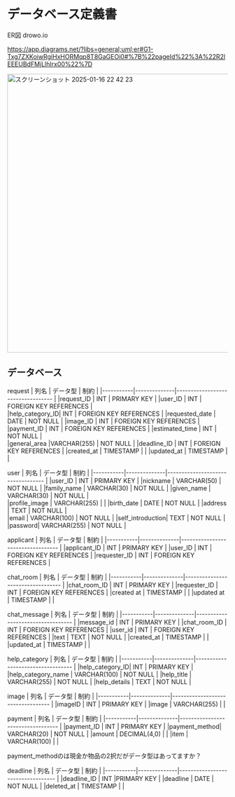 # データベース定義書

ER図
drowo.io

https://app.diagrams.net/?libs=general;uml;er#G1-Txg7ZXKoiwRgiHxHORMqp8T8GaGEOi0#%7B%22pageId%22%3A%22R2lEEEUBdFMjLlhIrx00%22%7D

<img width="636" alt="スクリーンショット 2025-01-16 22 42 23" src="https://github.com/user-attachments/assets/412f2ffd-f960-4177-bf03-9d8a84ee8f77" />


## データベース


request
| 列名       | データ型      | 制約                                 |
|-----------|--------------|----------------------------------   |
|request_ID |      INT        |        PRIMARY KEY               |
|user_ID    |       INT       |        FOREIGN KEY REFERENCES    |   
|help_category_ID|    INT      |     FOREIGN KEY REFERENCES      |
|requested_date | DATE      |          NOT NULL                  |
|image_ID       |  INT          |     FOREIGN KEY REFERENCES     |
|payment_ID   |  INT              | FOREIGN KEY REFERENCES       |
|estimated_time |  INT            |       NOT NULL               |  
|general_area |VARCHAR(255)        |      NOT NULL               |
|deadline_ID |   INT           |        FOREIGN KEY REFERENCES   |
|created_at | TIMESTAMP     |                                    |
|updated_at | TIMESTAMP     |                                    |


user
| 列名       | データ型      | 制約                               |
|-----------|--------------|---------------------------------- |
|user_ID      |    INT          |  PRIMARY KEY                               |
|nickname     |     VARCHAR(50)          |        NOT NULL                           |
|family_name  |    VARCHAR(30)           |        NOT NULL                           |
|given_name    |   VARCHAR(30)            |       NOT NULL                           |        
|profile_image |   VARCHAR(255)             |                                |
|birth_date    |   DATE             |         NOT NULL                               |
|address       |     TEXT           |         NOT NULL                               |  
|email          |     VARCHAR(100)          |    NOT NULL                            |
|self_introduction|    TEXT         |        NOT NULL                                |
|password|       VARCHAR(255)                |     NOT NULL                          |


applicant
| 列名       | データ型      | 制約                               |
|-----------|--------------|---------------------------------- |
|applicant_ID |     INT        |       PRIMARY KEY                         |
|user_ID       |   INT          |     FOREIGN KEY REFERENCES                        |
|requester_ID   |   INT          |      FOREIGN KEY REFERENCES                       |

chat_room
| 列名       | データ型      | 制約                               |
|-----------|--------------|---------------------------------- |
|chat_room_ID |     INT          |       PRIMARY KEY                      |
|requester_ID  |    INT           |     FOREIGN KEY REFERENCES                       |
|created at    |     TIMESTAMP           |                                |
|updated at    |     TIMESTAMP           |                                |

chat_message
| 列名       | データ型      | 制約                               |
|-----------|--------------|---------------------------------- |
|message_id   |    INT         |       PRIMARY KEY                          |
|chat_room_ID |    INT          |      FOREIGN KEY REFERENCES                        |
|user_id       |    INT          |     FOREIGN KEY REFERENCES                       |
|text          |    TEXT           |            NOT NULL                     |
|created_at     |   TIMESTAMP            |                                 |
|updated_at    |    TIMESTAMP           |                                  |

help_category
| 列名       | データ型      | 制約                               |
|-----------|--------------|---------------------------------- |
|help_category_ID|   INT       |            PRIMARY KEY  |
|help_category_name |   VARCHAR(100)         |      NOT NULL                  |
|help_title |    VARCHAR(255)            |       NOT NULL                     |
|help_details |    TEXT          |            NOT NULL                        |

image
| 列名       | データ型      | 制約                               |
|-----------|--------------|---------------------------------- |
|imageID      |   INT           |   PRIMARY KEY                     |
|image      |    VARCHAR(255)            |                                 |


payment
| 列名       | データ型      | 制約                               |
|-----------|--------------|---------------------------------- |
|payment_ID  |  INT          |       PRIMARY KEY                            |
|payment_method|  VARCHAR(20)          |     NOT NULL                       |
|amount      |   DECIMAL(4,0)             |                                 |
|item        |  VARCHAR(100)             |                                  |

payment_methodのは現金か物品の2択だがデータ型はあってますか？

deadline
| 列名       | データ型      | 制約                               |
|-----------|--------------|---------------------------------- |
|deadline_ID  |   INT           |PRIMARY KEY                                |
|deadline     |   DATE            |    NOT NULL                              |
|deleted_at      |  TIMESTAMP          |                                  |




